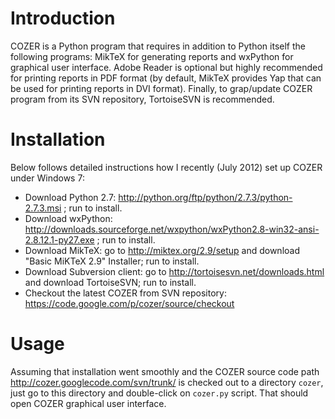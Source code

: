 # Introduction #

COZER is a Python program that requires in addition to Python itself the following programs: MikTeX for generating reports and wxPython for graphical user interface.
Adobe Reader is optional but highly recommended for printing reports in PDF format (by default, MikTeX provides Yap that can be used for printing reports in DVI format).
Finally, to grap/update COZER program from its SVN repository, TortoiseSVN is recommended.

# Installation #

Below follows detailed instructions how I recently (July 2012) set up COZER
under Windows 7:

  * Download Python 2.7: http://python.org/ftp/python/2.7.3/python-2.7.3.msi ; run to install.
  * Download wxPython: http://downloads.sourceforge.net/wxpython/wxPython2.8-win32-ansi-2.8.12.1-py27.exe ; run to install.
  * Download MikTeX: go to http://miktex.org/2.9/setup and download  "Basic MiKTeX 2.9" Installer; run to install.
  * Download Subversion client: go to http://tortoisesvn.net/downloads.html and download TortoiseSVN; run to install.
  * Checkout the latest COZER from SVN repository: https://code.google.com/p/cozer/source/checkout

# Usage #

Assuming that installation went smoothly and the COZER source code path http://cozer.googlecode.com/svn/trunk/ is checked out to a directory `cozer`, just go to this directory and double-click on `cozer.py` script.
That should open COZER graphical user interface.
